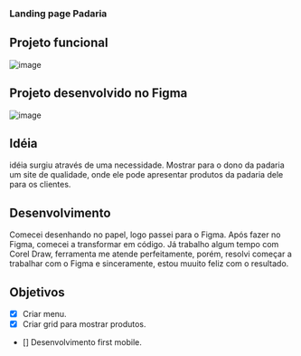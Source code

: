 ### Landing page Padaria 


## Projeto funcional
![image](https://user-images.githubusercontent.com/53497771/226183047-e18adf7f-8390-40b9-ad48-2d432e9cc49a.png)


## Projeto desenvolvido no Figma

![image](https://user-images.githubusercontent.com/53497771/226129836-da77c6e2-68e5-4f27-b0c5-8fe8b318eaac.png)

## Idéia 
idéia surgiu através de uma necessidade. Mostrar para o dono da padaria um site de qualidade, onde ele pode apresentar produtos da padaria dele para os clientes.

## Desenvolvimento
Comecei desenhando no papel, logo passei para o Figma. Após fazer no Figma, comecei a transformar em código. 
Já trabalho algum tempo com Corel Draw, ferramenta me atende perfeitamente, porém, resolvi começar a trabalhar com o Figma e sinceramente, estou muuito feliz com o resultado.


## Objetivos
- [X] Criar menu.
- [X] Criar grid para mostrar produtos.
- [] Desenvolvimento first mobile.
